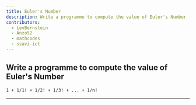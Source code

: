 ```yaml
---
title: Euler's Number
description: Write a programme to compute the value of Euler's Number
contributors:
  - LevBernstein
  - Anzo52
  - mathcodes
  - ssavi-ict
---
```


## Write a programme to compute the value of Euler's Number

```txt
1 + 1/1! + 1/2! + 1/3! + ... + 1/n!
```

---

